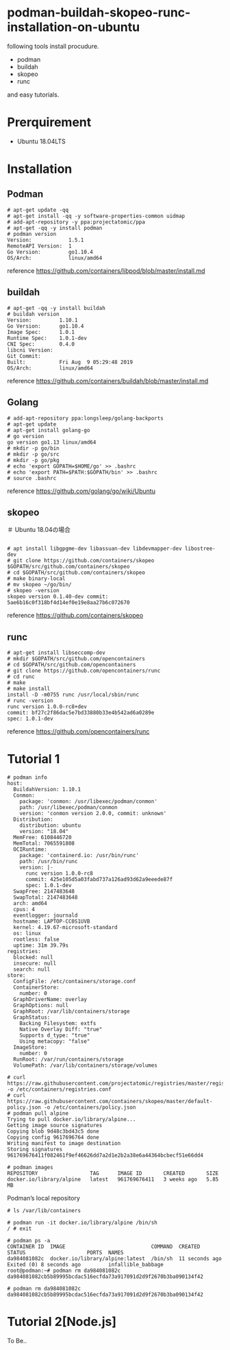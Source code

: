 # podman-buildah-skopeo-runc-installation-on-ubuntu

following tools install procudure.

- podman
- buildah
- skopeo
- runc

and easy tutorials.

# Prerquirement
- Ubuntu 18.04LTS

# Installation

## Podman

```
# apt-get update -qq
# apt-get install -qq -y software-properties-common uidmap
# add-apt-repository -y ppa:projectatomic/ppa
# apt-get -qq -y install podman
# podman version
Version:            1.5.1
RemoteAPI Version:  1
Go Version:         go1.10.4
OS/Arch:            linux/amd64
```

reference 
https://github.com/containers/libpod/blob/master/install.md

## buildah

```
# apt-get -qq -y install buildah
# buildah version
Version:         1.10.1
Go Version:      go1.10.4
Image Spec:      1.0.1
Runtime Spec:    1.0.1-dev
CNI Spec:        0.4.0
libcni Version:
Git Commit:
Built:           Fri Aug  9 05:29:48 2019
OS/Arch:         linux/amd64
```

reference
https://github.com/containers/buildah/blob/master/install.md


## Golang

```
# add-apt-repository ppa:longsleep/golang-backports
# apt-get update
# apt-get install golang-go
# go version
go version go1.13 linux/amd64
# mkdir -p go/bin
# mkdir -p go/src
# mkdir -p go/pkg
# echo 'export GOPATH=$HOME/go' >> .bashrc 
# echo 'export PATH=$PATH:$GOPATH/bin' >> .bashrc
# source .bashrc
```

reference
https://github.com/golang/go/wiki/Ubuntu

## skopeo

＃ Ubuntu 18.04の場合
```

# apt install libgpgme-dev libassuan-dev libdevmapper-dev libostree-dev
# git clone https://github.com/containers/skopeo $GOPATH/src/github.com/containers/skopeo
# cd $GOPATH/src/github.com/containers/skopeo
# make binary-local
# mv skopeo ~/go/bin/
# skopeo -version
skopeo version 0.1.40-dev commit: 5ae6b16c0f318bf4d14ef0e19e8aa27b6c072670
```

reference
https://github.com/containers/skopeo

## runc

```
# apt-get install libseccomp-dev
# mkdir $GOPATH/src/github.com/opencontainers
# cd $GOPATH/src/github.com/opencontainers
# git clone https://github.com/opencontainers/runc
# cd runc
# make
# make install
install -D -m0755 runc /usr/local/sbin/runc
# runc -version
runc version 1.0.0-rc8+dev
commit: bf27c2f86dac5e7bd33880b33e4b542ad6a0289e
spec: 1.0.1-dev
```

reference
https://github.com/opencontainers/runc

# Tutorial 1

```
# podman info
host:
  BuildahVersion: 1.10.1
  Conmon:
    package: 'conmon: /usr/libexec/podman/conmon'
    path: /usr/libexec/podman/conmon
    version: 'conmon version 2.0.0, commit: unknown'
  Distribution:
    distribution: ubuntu
    version: "18.04"
  MemFree: 6108446720
  MemTotal: 7065591808
  OCIRuntime:
    package: 'containerd.io: /usr/bin/runc'
    path: /usr/bin/runc
    version: |-
      runc version 1.0.0-rc8
      commit: 425e105d5a03fabd737a126ad93d62a9eeede87f
      spec: 1.0.1-dev
  SwapFree: 2147483648
  SwapTotal: 2147483648
  arch: amd64
  cpus: 4
  eventlogger: journald
  hostname: LAPTOP-CC0S1UVB
  kernel: 4.19.67-microsoft-standard
  os: linux
  rootless: false
  uptime: 31m 39.79s
registries:
  blocked: null
  insecure: null
  search: null
store:
  ConfigFile: /etc/containers/storage.conf
  ContainerStore:
    number: 0
  GraphDriverName: overlay
  GraphOptions: null
  GraphRoot: /var/lib/containers/storage
  GraphStatus:
    Backing Filesystem: extfs
    Native Overlay Diff: "true"
    Supports d_type: "true"
    Using metacopy: "false"
  ImageStore:
    number: 0
  RunRoot: /var/run/containers/storage
  VolumePath: /var/lib/containers/storage/volumes
```

```
# curl https://raw.githubusercontent.com/projectatomic/registries/master/registries.fedora -o /etc/containers/registries.conf
# curl https://raw.githubusercontent.com/containers/skopeo/master/default-policy.json -o /etc/containers/policy.json
# podman pull alpine
Trying to pull docker.io/library/alpine...
Getting image source signatures
Copying blob 9d48c3bd43c5 done
Copying config 9617696764 done
Writing manifest to image destination
Storing signatures
961769676411f082461f9ef46626dd7a2d1e2b2a38e6a44364bcbecf51e66dd4

# podman images
REPOSITORY                 TAG      IMAGE ID       CREATED       SIZE
docker.io/library/alpine   latest   961769676411   3 weeks ago   5.85 MB
```

Podman’s local repository
```
# ls /var/lib/containers
```

```
# podman run -it docker.io/library/alpine /bin/sh
/ # exit
```

```
# podman ps -a
CONTAINER ID  IMAGE                            COMMAND  CREATED         STATUS                    PORTS  NAMES
da984081082c  docker.io/library/alpine:latest  /bin/sh  11 seconds ago  Exited (0) 8 seconds ago         infallible_babbage
root@podman:~# podman rm da984081082c
da984081082cb5b89995bcdac516ecfda73a917091d2d9f2670b3ba090134f42

# podman rm da984081082c
da984081082cb5b89995bcdac516ecfda73a917091d2d9f2670b3ba090134f42
```

# Tutorial 2[Node.js]

To Be..

